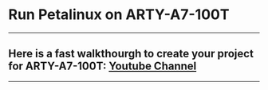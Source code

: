 # Run Petalinux on ARTY-A7-100T
***
## Here is a fast walkthourgh to create your project for ARTY-A7-100T: [Youtube Channel](https://www.youtube.com/watch?v=18nZ3g9Uqdw)
***
